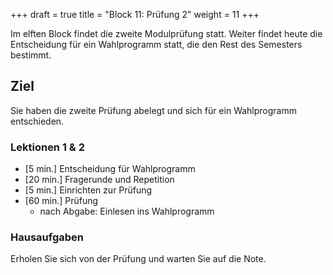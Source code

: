 +++
draft = true
title = "Block 11: Prüfung 2"
weight = 11
+++

Im elften Block findet die zweite Modulprüfung statt. Weiter findet heute die
Entscheidung für ein Wahlprogramm statt, die den Rest des Semesters bestimmt.

## Ziel

Sie haben die zweite Prüfung abelegt und sich für ein Wahlprogramm entschieden.

### Lektionen 1 & 2

- [5 min.] Entscheidung für Wahlprogramm
- [20 min.] Fragerunde und Repetition
- [5 min.] Einrichten zur Prüfung
- [60 min.] Prüfung
    - nach Abgabe: Einlesen ins Wahlprogramm

### Hausaufgaben

Erholen Sie sich von der Prüfung und warten Sie auf die Note.
